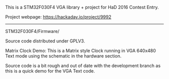 This is a STM32F030F4 VGA library + project for HaD 2016 Contest Entry.

Project webpage: 
https://hackaday.io/project/9992

-------------------------------------------------------------------------------
STM32F030F4/Firmware/

Source code distributed under GPLV3.

Matrix Clock Demo:
This is a Matrix style Clock running in VGA 640x480 Text mode 
using the schematic in the hardware section.

Source code is a bit rough and out of date with the development branch as this 
is a quick demo for the VGA Text code.

